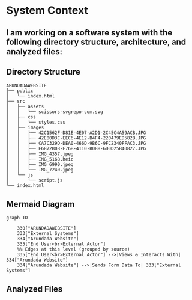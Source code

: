 # System Context

## I am working on a software system with the following directory structure, architecture, and analyzed files:

## Directory Structure
```
ARUNDADAWEBSITE
├── public
│   └── index.html
├── src
│   ├── assets
│   │   └── scissors-svgrepo-com.svg
│   ├── css
│   │   └── styles.css
│   ├── images
│   │   ├── 42C1562F-D81E-4E07-A2D1-2C45C4A59ACB.JPG
│   │   ├── 42E00D3C-EEC6-4E12-B4F4-220479ED582B.JPG
│   │   ├── CA7C329D-DEA0-466D-9B6C-9FC2340FFAC3.JPG
│   │   ├── E6872B08-E76B-4110-B088-6D0D25B40827.JPG
│   │   ├── IMG_4357.jpeg
│   │   ├── IMG_5168.heic
│   │   ├── IMG_6990.jpeg
│   │   └── IMG_7240.jpeg
│   └── js
│       └── script.js
└── index.html

```

## Mermaid Diagram
```mermaid
graph TD

    330["ARUNDADAWEBSITE"]
    333["External Systems"]
    334["Arundada Website"]
    335["End User<br>External Actor"]
    %% Edges at this level (grouped by source)
    335["End User<br>External Actor"] -->|Views & Interacts With| 334["Arundada Website"]
    334["Arundada Website"] -->|Sends Form Data To| 333["External Systems"]

```

## Analyzed Files

